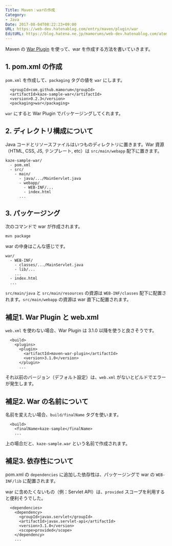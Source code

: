 ```yaml
---
Title: Maven：warの作成
Category:
- Java
Date: 2017-08-04T08:22:23+09:00
URL: https://web-dev.hatenablog.com/entry/maven/plugin/war
EditURL: https://blog.hatena.ne.jp/mamorums/web-dev.hatenablog.com/atom/entry/8599973812285519348
---
```


Maven の [War Plugin](http://maven.apache.org/plugins/maven-war-plugin/) を使って、war を作成する方法を書いていきます。


## 1. pom.xml の作成
`pom.xml` を作成して、`packaging` タグの値を `war` にします。

```
  <groupId>com.github.mamorum</groupId>
  <artifactId>kaze-sample-war</artifactId>
  <version>0.2.3</version>
  <packaging>war</packaging>
```

`war` にすると War Plugin でパッケージングしてくれます。


## 2. ディレクトリ構成について
Java コードとリソースファイルはいつものディレクトリに置きます。War 資源（HTML, CSS, JS, テンプレート, etc）は `src/main/webapp` 配下に置きます。

```
kaze-sample-war/
  - pom.xml
  - src/
    - main/
      - java/.../MainServlet.java
      - webapp/
        - WEB-INF/...
        - index.html
      ...
```

## 3. パッケージング
次のコマンドで war が作成されます。

```
mvn package
```

war の中身はこんな感じです。

```
war/
  - WEB-INF/
    - classes/.../MainServlet.java
    - lib/...
    ...
  - index.html
  ...
```

`src/main/java` と `src/main/resources` の資源は `WEB-INF/classes` 配下に配置されます。`src/main/webapp` の資源は war 直下に配置されます。


## 補足1. War Plugin と web.xml
`web.xml` を使わない場合、War Plugin は 3.1.0 以降を使うと良さそうです。

```
  <build>
    <plugins>
      <plugin>
        <artifactId>maven-war-plugin</artifactId>
        <version>3.1.0</version>
      </plugin>
      ...
```

それ以前のバージョン（デフォルト設定）は、`web.xml` がないとビルドでエラーが発生します。


## 補足2. War の名前について
名前を変えたい場合、`build/finalName` タグを使います。

```
  <build>
    <finalName>kaze-sample</finalName>
    ...
```

上の場合だと、`kaze-sample.war` という名前で作成されます。


## 補足3. 依存性について
pom.xml の `dependencies` に追加した依存性は、パッケージングで war の `WEB-INF/lib` に配置されます。

war に含めたくないもの（例：Servlet API）は、`provided` スコープを利用すると便利そうでした。

```
  <dependencies>
    <dependency>
      <groupId>javax.servlet</groupId>
      <artifactId>javax.servlet-api</artifactId>
      <version>3.1.0</version>
      <scope>provided</scope>
    </dependency>
    ...
```
